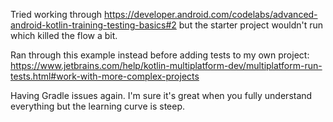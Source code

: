 Tried working through  https://developer.android.com/codelabs/advanced-android-kotlin-training-testing-basics#2 but the starter project wouldn't run which killed the flow a bit.

Ran through this example instead before adding tests to my own project:
https://www.jetbrains.com/help/kotlin-multiplatform-dev/multiplatform-run-tests.html#work-with-more-complex-projects

Having Gradle issues again. I'm sure it's great when you fully understand everything but the learning curve is steep.